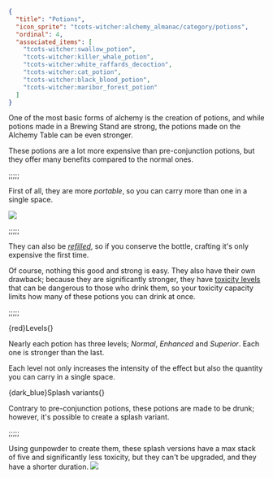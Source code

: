 ```json
{
  "title": "Potions",
  "icon_sprite": "tcots-witcher:alchemy_almanac/category/potions",
  "ordinal": 4,
  "associated_items": [
    "tcots-witcher:swallow_potion",
    "tcots-witcher:killer_whale_potion",
    "tcots-witcher:white_raffards_decoction",
    "tcots-witcher:cat_potion",
    "tcots-witcher:black_blood_potion",
    "tcots-witcher:maribor_forest_potion"
  ]
}
```

One of the most basic forms of alchemy is the creation of potions,
and while potions made in a Brewing Stand are strong, the potions
made on the Alchemy Table can be even stronger.


These potions are a lot more expensive than pre-conjunction potions,
but they offer many benefits compared to the normal ones.

;;;;;

First of all, they are more *portable*, so you can carry more than one in a single
space.

![](tcots-witcher:textures/gui/sprites/alchemy_almanac/entries/potions/potions_main.png,fit)

;;;;;

They can also be *[refilled](^tcots-witcher:alchemy_basics/refilling)*, so if you conserve the bottle,
crafting it's only expensive the first time.


Of course, nothing this good and strong is easy.
They also have their own drawback; 
because they are significantly stronger, they have [toxicity levels](^tcots-witcher:alchemy_basics/toxicity)
that can be dangerous to those who drink them, 
so your toxicity capacity limits how many of these potions you can drink at once.

;;;;;

{red}Levels{}

Nearly each potion has three levels; *Normal*, *Enhanced* and *Superior*. Each one
 is stronger than the last.

Each level not only increases the intensity of the effect but also
the quantity you can carry in a single space.


{dark_blue}Splash variants{}

Contrary to pre-conjunction potions, these potions are made to be drunk; 
however, it's possible to create a splash variant.

;;;;;

Using gunpowder to create them, these splash versions have a max stack
of five and significantly less toxicity, but they can't be upgraded, and they have a shorter duration.
![](tcots-witcher:textures/gui/sprites/alchemy_almanac/entries/potions/potions_splash.png,fit)

 
